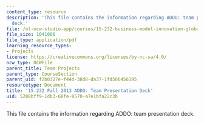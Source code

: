 ```yaml
---
content_type: resource
description: 'This file contains the information regarding ADDO: team presentation
  deck.'
file: /ol-ocw-studio-app/courses/15-232-business-model-innovation-global-health-in-frontier-markets-fall-2013/5288bff91db368fe8570a7e1bfa22c3b_MIT15_232F13_t1_presentatn.pdf
file_size: 1041086
file_type: application/pdf
learning_resource_types:
- Projects
license: https://creativecommons.org/licenses/by-nc-sa/4.0/
ocw_type: OCWFile
parent_title: Team Projects
parent_type: CourseSection
parent_uid: f2b0327e-f44d-38d8-da37-1fd506456195
resourcetype: Document
title: '15.232 Fall 2013 ADDO: Team Presentation Deck'
uid: 5288bff9-1db3-68fe-8570-a7e1bfa22c3b
---
```

This file contains the information regarding ADDO: team presentation deck.